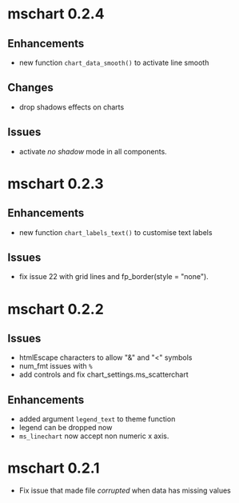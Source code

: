 # mschart 0.2.4

## Enhancements

* new function `chart_data_smooth()` to activate line smooth

## Changes

* drop shadows effects on charts

## Issues

* activate *no shadow* mode in all components.

# mschart 0.2.3

## Enhancements

* new function `chart_labels_text()` to customise text labels

## Issues

* fix issue 22 with grid lines and fp_border(style = "none").

# mschart 0.2.2

## Issues

* htmlEscape characters to allow "&" and "<" symbols
* num_fmt issues with `%`
* add controls and fix chart_settings.ms_scatterchart

## Enhancements 

* added argument `legend_text` to theme function
* legend can be dropped now
* `ms_linechart` now accept non numeric x axis.


# mschart 0.2.1

* Fix issue that made file *corrupted* when data has missing values
